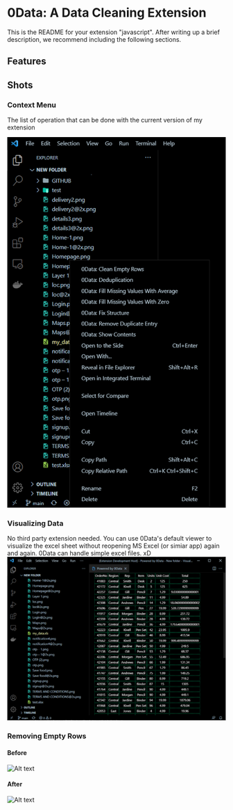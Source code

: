 # 0Data: A Data Cleaning Extension

This is the README for your extension "javascript". After writing up a brief description, we recommend including the following sections.

## Features

## Shots

### Context Menu
The list of operation that can be done with the current version of my extension

![Alt text](shots/context_menu.png?raw=true "Context Menu")

### Visualizing Data
No third party extension needed. You can use 0Data's default viewer to visualize the excel sheet without reopening MS Excel (or simiar app) again and again. 0Data can handle simple excel files. xD
![Alt text](shots/visualize.png?raw=true "Visualize")

### Removing Empty Rows

#### Before

![Alt text](shots/clean_empty_before?raw=true "Before")

#### After

![Alt text](shots/clean_empty_after?raw=true "Before")